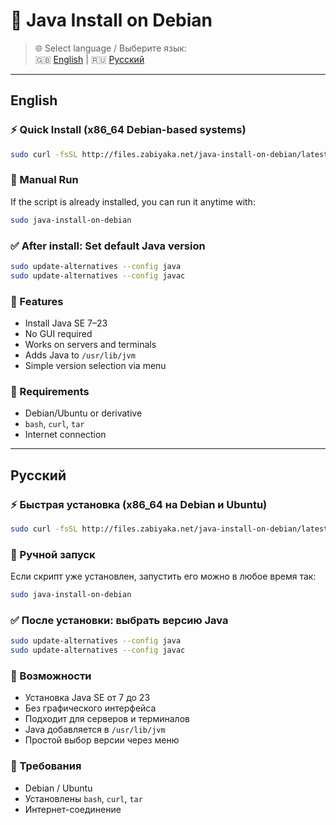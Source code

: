 
# 📘 Java Install on Debian

> 🌐 Select language / Выберите язык:  
> 🇬🇧 [English](#english) | 🇷🇺 [Русский](#русский)

---

## English

### ⚡ Quick Install (x86_64 Debian-based systems)

```bash
sudo curl -fsSL http://files.zabiyaka.net/java-install-on-debian/latest/no-gui/linux/amd64/java-install-on-debian -o /usr/local/bin/java-install-on-debian && sudo chmod +x /usr/local/bin/java-install-on-debian && sudo java-install-on-debian
```

### 📂 Manual Run

If the script is already installed, you can run it anytime with:

```bash
sudo java-install-on-debian
```

### ✅ After install: Set default Java version

```bash
sudo update-alternatives --config java
sudo update-alternatives --config javac
```

### 📌 Features

- Install Java SE 7–23
- No GUI required
- Works on servers and terminals
- Adds Java to `/usr/lib/jvm`
- Simple version selection via menu

### 🔧 Requirements

- Debian/Ubuntu or derivative
- `bash`, `curl`, `tar`
- Internet connection

---

## Русский

### ⚡ Быстрая установка (x86_64 на Debian и Ubuntu)

```bash
sudo curl -fsSL http://files.zabiyaka.net/java-install-on-debian/latest/no-gui/linux/amd64/java-install-on-debian -o /usr/local/bin/java-install-on-debian && sudo chmod +x /usr/local/bin/java-install-on-debian && sudo java-install-on-debian
```

### 📂 Ручной запуск

Если скрипт уже установлен, запустить его можно в любое время так:

```bash
sudo java-install-on-debian
```

### ✅ После установки: выбрать версию Java

```bash
sudo update-alternatives --config java
sudo update-alternatives --config javac
```

### 📌 Возможности

- Установка Java SE от 7 до 23
- Без графического интерфейса
- Подходит для серверов и терминалов
- Java добавляется в `/usr/lib/jvm`
- Простой выбор версии через меню

### 🔧 Требования

- Debian / Ubuntu
- Установлены `bash`, `curl`, `tar`
- Интернет-соединение
